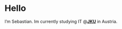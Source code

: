 # Hello

I’m Sebastian.
Im currently studying IT @[**JKU**](https://www.jku.at) in Austria.





<!---
LegendAt/LegendAt is a ✨ special ✨ repository because its `README.md` (this file) appears on your GitHub profile.
You can click the Preview link to take a look at your changes.
--->
